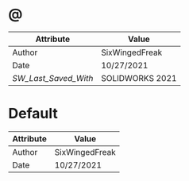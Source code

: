 # @
| Attribute | Value |
| ---  | ---     |
| Author | SixWingedFreak |
| Date | 10/27/2021 |
| _SW_Last_Saved_With_ | SOLIDWORKS 2021 |
# Default
| Attribute | Value |
| ---  | ---     |
| Author | SixWingedFreak |
| Date | 10/27/2021 |
